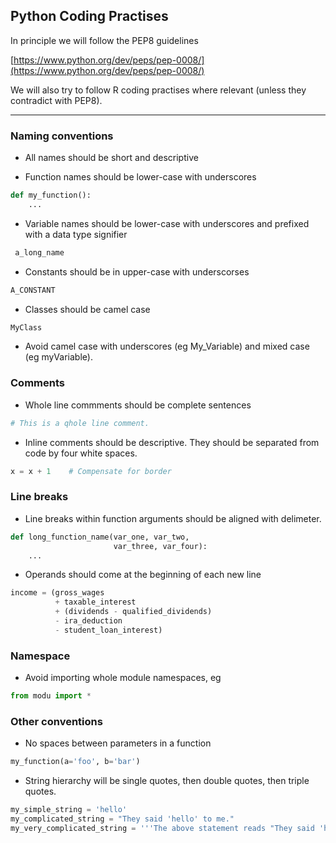 ## Python Coding Practises

In principle we will follow the PEP8 guidelines 

[https://www.python.org/dev/peps/pep-0008/](https://www.python.org/dev/peps/pep-0008/)

We will also try to follow R coding practises where relevant (unless they contradict with PEP8).

---

### Naming conventions

- All names should be short and descriptive 

- Function names should be lower-case with underscores
```python 
def my_function():
    ...
````

- Variable names should be lower-case with underscores and prefixed with a data type signifier
```python 
 a_long_name
```

- Constants should be in upper-case with underscorses
```python
A_CONSTANT
```

- Classes should be camel case
```python
MyClass
```

- Avoid camel case with underscores (eg My_Variable) and mixed case (eg myVariable).


### Comments

- Whole line commments should be complete sentences
```python
# This is a qhole line comment.
```

- Inline comments should be descriptive. They should be separated from code by four white spaces.
```python
x = x + 1    # Compensate for border
```

### Line breaks

- Line breaks within function arguments should be aligned with delimeter.
```python
def long_function_name(var_one, var_two,
                       var_three, var_four):
    ...
```

- Operands should come at the beginning of each new line
```python
income = (gross_wages
          + taxable_interest
          + (dividends - qualified_dividends)
          - ira_deduction
          - student_loan_interest)
```

### Namespace

- Avoid importing whole module namespaces, eg
```python
from modu import *
```

### Other conventions

- No spaces between parameters in a function
```python
my_function(a='foo', b='bar')
```

- String hierarchy will be single quotes, then double quotes, then triple quotes.
```python
my_simple_string = 'hello'
my_complicated_string = "They said 'hello' to me."
my_very_complicated_string = '''The above statement reads "They said 'hello' to me."'''
```
